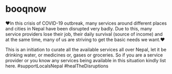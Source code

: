# booqnow

❤️In this crisis of COVID-19 outbreak, many services around different places and cities in Nepal have been disrupted very badly. Due to this, many service providers lose their job, their daily survival (source of income) and at the same time, many of us are striving to get the basic needs we want.❤️

This is an initiation to curate all the available services all over Nepal, let it be drinking water, or medicines or, gases or groceries. So if you are a service provider or you know any services being available in this situation kindly list here. #supportLocalsNepal #healTheDisruptions

